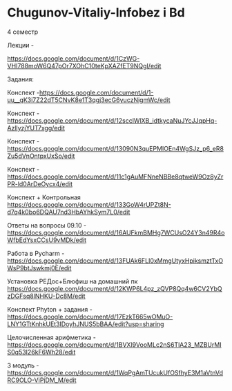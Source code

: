 # Chugunov-Vitaliy-Infobez i Bd
4 семестр 

Лекции - 

https://docs.google.com/document/d/1CzWG-VHI788moW6Q47pOr7XOhC10teKpXAZfET9NQgI/edit

Задания:

Конспект -https://docs.google.com/document/d/1-uu__qK3i7Z22dT5CNvK8e1T3qgj3ecG6yuczNigmWc/edit

Конспект - https://docs.google.com/document/d/12scclWlXB_idtkycaNuJYcJJqpHq-AzllyzjYUT7xgg/edit

Конспект - https://docs.google.com/document/d/13090N3quEPMIOEn4WgSJz_p6_eR8Zu5dVnOntpxUxSo/edit

Конспект - https://docs.google.com/document/d/11c1gAuMFNneNBBe8qtweW9Oz8yZrPR-ld0ArDeOycx4/edit

Конспект + Контрольная https://docs.google.com/document/d/133GoW4rUPZt8N-d7q4k0bo6DQAU7nd3HbAYhkSym7L0/edit

Ответы на вопросы 09.10 - https://docs.google.com/document/d/16AUFkmBMHg7WCUsO24Y3n49R4oWfbEdYsxCCsU9vMDk/edit

Работа в Pycharm - https://docs.google.com/document/d/13FUAk6FLI0xMmgUtyxHpiksmztTxOWsP9btJswkmj0E/edit

Установка РЕДос+Блюфиш на домашний пк https://docs.google.com/document/d/12KWP6L4pz_zQVP8Qq4w6CV2YbQzDGFsq8lNHKU-Dc8M/edit

Конспект Phyton + задания - https://docs.google.com/document/d/17EzkT665wOMuO-LNY1GTtKnhkUEt3IDoyhJNUS5bBAA/edit?usp=sharing

Целочисленная арифметика - 
https://docs.google.com/document/d/1BVXl9VooMLc2nS6TlA23_MZBUrMIS0q53I26kF6Wh28/edit

3 модуль - 
https://docs.google.com/document/d/1WqPgAmTUcukUfOSfhyE3M1aVtnVdRC9OLO-ViPjDM_M/edit
